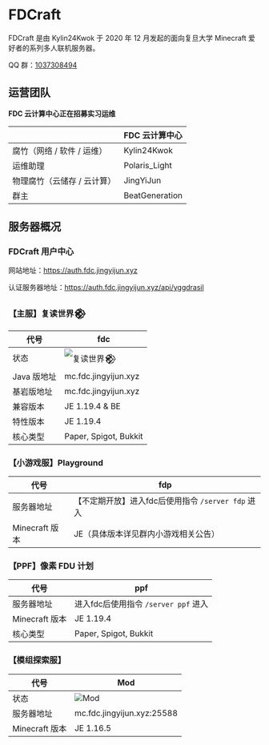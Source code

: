 # FDCraft

FDCraft 是由 Kylin24Kwok 于 2020 年 12 月发起的面向复旦大学 Minecraft 爱好者的系列多人联机服务器。

QQ 群：[1037308494](https://qm.qq.com/cgi-bin/qm/qr?k=5UByHLWaGmk0sAgFSGGYx78F_zgiArVk&jump_from=webapi)

## 运营团队

**FDC 云计算中心正在招募实习运维**

|                             | FDC 云计算中心 |
| --------------------------- | -------------- |
| 腐竹（网络 / 软件 / 运维）  | Kylin24Kwok    |
| 运维助理                  | Polaris_Light    |
| 物理腐竹（云储存 / 云计算）  | JingYiJun       |
| 群主                     | BeatGeneration |

## 服务器概况

### FDCraft 用户中心

网站地址：https://auth.fdc.jingyijun.xyz

认证服务器地址：https://auth.fdc.jingyijun.xyz/api/yggdrasil

### 【主服】复读世界𒆙

| 代号        | fdc                                                          |
| ----------- | ------------------------------------------------------------ |
| 状态        | ![复读世界𒆙](https://minecraftlist.com/servers/mc.fdc.jingyijun.xyz/banner.svg) |
| Java 版地址 | mc.fdc.jingyijun.xyz                                         |
| 基岩版地址  | mc.fdc.jingyijun.xyz                                         |
| 兼容版本    | JE 1.19.4 & BE                                               |
| 特性版本    | JE 1.19.4                                                    |
| 核心类型    | Paper, Spigot, Bukkit                                        |

### 【小游戏服】Playground

| 代号           | fdp                                                                               |
| -------------- | --------------------------------------------------------------------------------- |
| 服务器地址     | 【不定期开放】进入fdc后使用指令 `/server fdp` 进入                                      |
| Minecraft 版本 | JE（具体版本详见群内小游戏相关公告）                                                    |

### 【PPF】像素 FDU 计划

| 代号           | ppf                                                                               |
| -------------- | --------------------------------------------------------------------------------- |
| 服务器地址     | 进入fdc后使用指令 `/server ppf` 进入                                                  |
| Minecraft 版本 | JE 1.19.4                                                                     |
| 核心类型    | Paper, Spigot, Bukkit                                                                 |

### 【模组探索服】

| 代号           | Mod                                                                               |
| -------------- | ---------------------------------------------------------------------------------|
| 状态           | ![Mod](https://minecraftlist.com/servers/mc.fdc.jingyijun.xyz:25588/banner.svg)   |
| 服务器地址     |  mc.fdc.jingyijun.xyz:25588                                                        |
| Minecraft 版本 | JE 1.16.5                                                                         |